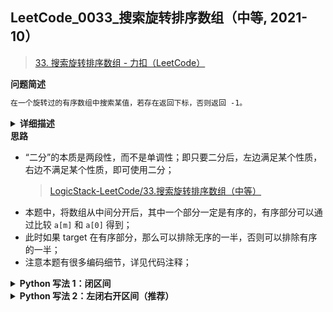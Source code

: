 ## LeetCode_0033_搜索旋转排序数组（中等, 2021-10）
<!--info
tags: [二分查找, lc100]
source: LeetCode
level: 中等
number: '0033'
name: 搜索旋转排序数组
companies: []
-->

> [33. 搜索旋转排序数组 - 力扣（LeetCode）](https://leetcode.cn/problems/search-in-rotated-sorted-array)

<summary><b>问题简述</b></summary>

```txt
在一个旋转过的有序数组中搜索某值，若存在返回下标，否则返回 -1。
```


<details><summary><b>详细描述</b></summary>

```txt
整数数组 nums 按升序排列，数组中的值 互不相同 。

在传递给函数之前，nums 在预先未知的某个下标 k（0 <= k < nums.length）上进行了 旋转，使数组变为 [nums[k], nums[k+1], ..., nums[n-1], nums[0], nums[1], ..., nums[k-1]]（下标 从 0 开始 计数）。例如， [0,1,2,4,5,6,7] 在下标 3 处经旋转后可能变为 [4,5,6,7,0,1,2] 。

给你 旋转后 的数组 nums 和一个整数 target ，如果 nums 中存在这个目标值 target ，则返回它的下标，否则返回 -1 。

示例 1：
    输入：nums = [4,5,6,7,0,1,2], target = 0
    输出：4
示例 2：
    输入：nums = [4,5,6,7,0,1,2], target = 3
    输出：-1
示例 3：
    输入：nums = [1], target = 0
    输出：-1
 

提示：
    1 <= nums.length <= 5000
    -10^4 <= nums[i] <= 10^4
    nums 中的每个值都 独一无二
    题目数据保证 nums 在预先未知的某个下标上进行了旋转
    -10^4 <= target <= 10^4
 
进阶：你可以设计一个时间复杂度为 O(log n) 的解决方案吗？

来源：力扣（LeetCode）
链接：https://leetcode-cn.com/problems/search-in-rotated-sorted-array
著作权归领扣网络所有。商业转载请联系官方授权，非商业转载请注明出处。
```

</details>


<summary><b>思路</b></summary>

- “二分”的本质是两段性，而不是单调性；即只要二分后，左边满足某个性质，右边不满足某个性质，即可使用二分；
    > [LogicStack-LeetCode/33.搜索旋转排序数组（中等）](https://github.com/SharingSource/LogicStack-LeetCode/blob/main/LeetCode/31-40/33.%20搜索旋转排序数组（中等）.md#二分解法)
- 本题中，将数组从中间分开后，其中一个部分一定是有序的，有序部分可以通过比较 `a[m]` 和 `a[0]` 得到；
- 此时如果 target 在有序部分，那么可以排除无序的一半，否则可以排除有序的一半；
- 注意本题有很多编码细节，详见代码注释；

<details><summary><b>Python 写法 1：闭区间</b></summary>

```python
class Solution:
    def search(self, nums: List[int], target: int) -> int:

        l, r = 0, len(nums) - 1  # [l, r] 闭区间
        while l <= r:
            # 注意如果这里使用 l < r，推出循环时 l == r，返回时要判断 nums[l] 是否等于 target
            # 而使用 l <= r，那么当 l == r 时，会继续执行依次判断流程，此时 m == l == r
            m = l + (r - l) // 2

            if nums[m] == target: return m
            
            # 以下 nums[m] != target
            if nums[0] <= nums[m]:  # [l, m] 是有序的；注意，这里必须使用 <=，考虑 m == 0 的情况
                # 判断 target 是否在有序部分
                if nums[l] <= target < nums[m]:  # 因为不能确定 nums[l] 是否等于 target，所以要用 <=
                    r = m - 1
                else:
                    l = m + 1
            else:  # (m, r] 是有序的
                # 同理，判断 target 是否在有序部分
                if nums[m] < target <= nums[r]:
                    l = m + 1
                else:
                    r = m - 1

        return -1
        # 如果使用 while l < r，就要如下返回
        # return -1 if nums[l] != target else l
```

</details>


<details><summary><b>Python 写法 2：左闭右开区间（推荐）</b></summary>

```python
class Solution:
    def search(self, nums: List[int], target: int) -> int:

        l, r = 0, len(nums)  # [l, r) 左闭右开区间
        while l < r:  # 这里不需要 l <= r，因为是半开区间，退出循环时 l == r 就表示区间内无元素
            m = l + (r - l) // 2

            if nums[m] == target: return m
            
            # 以下 nums[m] != target
            if nums[0] < nums[m]:  # [l, m) 是有序的，这里用 < 或 <= 不影响
                # 判断 target 是否在有序部分
                if nums[l] <= target < nums[m]:  # 因为不能确定 nums[l] 是否等于 target，所以要用 <=
                    r = m  # 右边界
                else:
                    l = m + 1
            else:  # (m, r] 是有序的
                # 同理，判断 target 是否在有序部分
                if nums[m] < target <= nums[r - 1]:
                    l = m + 1
                else:
                    r = m  # 右边界

        return -1
```

</details>

